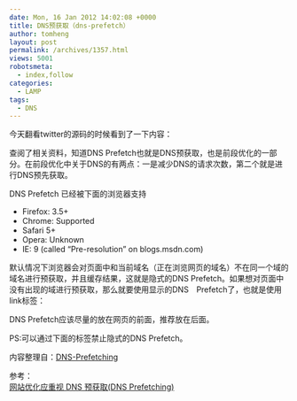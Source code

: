 ```yaml
---
date: Mon, 16 Jan 2012 14:02:08 +0000
title: DNS预获取（dns-prefetch）
author: tomheng
layout: post
permalink: /archives/1357.html
views: 5001
robotsmeta:
  - index,follow
categories:
  - LAMP
tags:
  - DNS
---
```

今天翻看twitter的源码的时候看到了一下内容：

<span style="color: #0000ff;"><link rel=&#8221;dns-prefetch&#8221; href=&#8221;http://a0.twimg.com&#8221;/></span>

<span style="color: #0000ff;"><link rel=&#8221;dns-prefetch&#8221; href=&#8221;http://a1.twimg.com&#8221;/></span>

<span style="color: #0000ff;"><link rel=&#8221;dns-prefetch&#8221; href=&#8221;http://a2.twimg.com&#8221;/></span>

<span style="color: #0000ff;"><link rel=&#8221;dns-prefetch&#8221; href=&#8221;http://a3.twimg.com&#8221;/></span>

<span style="color: #0000ff;"><link rel=&#8221;dns-prefetch&#8221; href=&#8221;http://api.twitter.com&#8221;/></span>

查阅了相关资料，知道DNS Prefetch也就是DNS预获取，也是前段优化的一部分。在前段优化中关于DNS的有两点：一是减少DNS的请求次数，第二个就是进行DNS预先获取。

DNS Prefetch 已经被下面的浏览器支持

  * Firefox: 3.5+
  * Chrome: Supported
  * Safari 5+
  * Opera: Unknown
  * IE: 9 (called &#8220;Pre-resolution&#8221; on blogs.msdn.com)

默认情况下浏览器会对页面中和当前域名（正在浏览网页的域名）不在同一个域的域名进行预获取，并且缓存结果，这就是隐式的DNS Prefetch。如果想对页面中没有出现的域进行预获取，那么就要使用显示的DNS　Prefetch了，也就是使用link标签：

<span style="color: #0000ff;"><link rel=&#8221;dns-prefetch&#8221; href=&#8221;http://api.twitter.com&#8221;/></span>

DNS Prefetch应该尽量的放在网页的前面，推荐放在<meta charset=&#8221;/>后面。

PS:可以通过下面的标签禁止隐式的DNS Prefetch。  
<span style="color: #0000ff;"><meta http-equiv=&#8221;x-dns-prefetch-control&#8221; content=&#8221;off&#8221;></span>

内容整理自：[DNS-Prefetching][1]

参考：  
[网站优化应重视 DNS 预获取(DNS Prefetching)][2]

 [1]: https://github.com/h5bp/html5-boilerplate/wiki/DNS-Prefetching
 [2]: http://www.dbanotes.net/web/dns_prefetching.html
